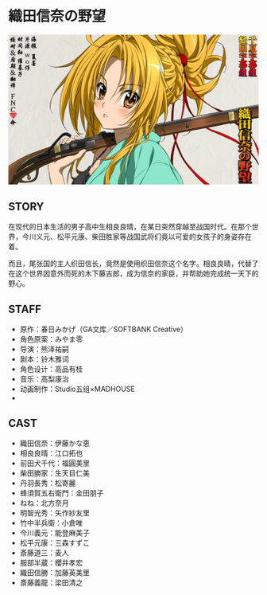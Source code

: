 # 織田信奈の野望

![poster](poster.jpg)

## STORY

在现代的日本生活的男子高中生相良良晴，在某日突然穿越至战国时代。在那个世界，今川义元、松平元康、柴田胜家等战国武将们竟以可爱的女孩子的身姿存在着。

而且，尾张国的主人织田信长，竟然是使用织田信奈这个名字。相良良晴，代替了在这个世界因意外而死的木下藤吉郎，成为信奈的家臣，并帮助她完成统一天下的野心。

## STAFF

- 原作：春日みかげ（GA文库／SOFTBANK Creative）
- 角色原案：みやま零
- 导演：熊泽祐嗣
- 剧本：铃木雅词
- 角色设计：高品有桂
- 音乐：高梨康治
- 动画制作：Studio五组×MADHOUSE
- 
## CAST

- 織田信奈：伊藤かな恵
- 相良良晴：江口拓也
- 前田犬千代：福圓美里
- 柴田勝家：生天目仁美
- 丹羽長秀：松嵜麗
- 蜂須賀五右衛門：金田朋子
- ねね：北方奈月
- 明智光秀：矢作紗友里
- 竹中半兵衛：小倉唯
- 今川義元：能登麻美子
- 松平元康：三森すずこ
- 斎藤道三：麦人
- 服部半蔵：櫻井孝宏
- 織田信勝：加藤英美里
- 斎藤義龍：梁田清之
